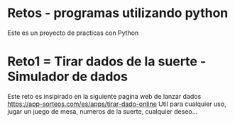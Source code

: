 # Retos - programas utilizando python

Este es un proyecto de practicas con Python

# Reto1 = Tirar dados de la suerte - Simulador de dados

Este reto es insipirado en la siguiente pagina web de lanzar dados https://app-sorteos.com/es/apps/tirar-dado-online
Util para cualquier uso, jugar un juego de mesa, numeros de la suerte, cualquier deseo... 
